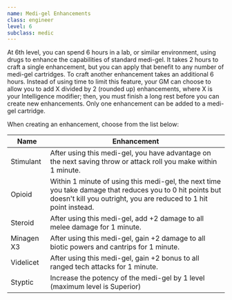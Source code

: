 ```yaml
---
name: Medi-gel Enhancements
class: engineer
level: 6
subclass: medic
---
```

At 6th level, you can spend 6 hours in a lab, or similar environment, using drugs to enhance the capabilities of standard medi-gel. It
takes 2 hours to craft a single enhancement, but you can apply that benefit to any number of medi-gel cartridges. To craft
another enhancement takes an additional 6 hours. Instead of using time to limit this feature, your GM can choose to allow
you to add X divided by 2 (rounded up) enhancements, where X is your Intelligence modifier; then, you must finish a long
rest before you can create new enhancements. Only one enhancement can be added to a medi-gel cartridge.

When creating an enhancement, choose from the list below:

Name | Enhancement
--- | ---
Stimulant | After using this medi-gel, you have advantage on the next saving throw or attack roll you make within 1 minute.
Opioid | Within 1 minute of using this medi-gel, the next time you take damage that reduces you to 0 hit points but doesn't kill you outright, you are reduced to 1 hit point instead.
Steroid | After using this medi-gel, add +2 damage to all melee damage for 1 minute.
Minagen X3 | After using this medi-gel, gain +2 damage to all biotic powers and cantrips for 1 minute.
Videlicet | After using this medi-gel, gain +2 bonus to all ranged tech attacks for 1 minute.
Styptic | Increase the potency of the medi-gel by 1 level (maximum level is Superior)
